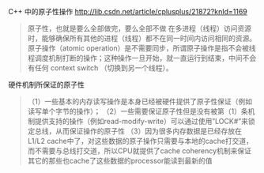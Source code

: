 C++ 中的原子性操作
http://lib.csdn.net/article/cplusplus/21872?knId=1169



> 原子性，也就是要么全部做完，要么全部不做
在多进程（线程）访问资源时，能够确保所有其他的进程（线程）都不在同一时间内访问相同的资源。原子操作（atomic operation）是不需要同步，所谓原子操作是指不会被线程调度机制打断的操作；这种操作一旦开始，就一直运行到结束，中间不会有任何 context switch （切换到另一个线程）。

硬件机制所保证的原子性
> （1）一些基本的内存读写操作是本身已经被硬件提供了原子性保证（例如读写单个字节的操作）；
（2）一些需要保证原子性但是没有被第（1）条机制提供支持的操作（例如read-modify-write）可以通过使用”LOCK#”来锁定总线，从而保证操作的原子性
（3）因为很多内存数据是已经存放在L1/L2 cache中了，对这些数据的原子操作只需要与本地的cache打交道，而不需要与总线打交道，所以CPU就提供了cache coherency机制来保证其它的那些也cache了这些数据的processor能读到最新的值
